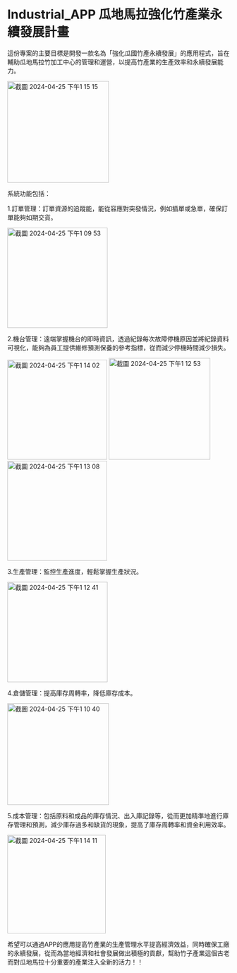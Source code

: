 # Industrial_APP 瓜地馬拉強化竹產業永續發展計畫
這份專案的主要目標是開發一款名為「強化瓜國竹產永續發展」的應用程式，旨在輔助瓜地馬拉竹加工中心的管理和運營，以提高竹產業的生產效率和永續發展能力。

<img width="230" alt="截圖 2024-04-25 下午1 15 15" src="https://github.com/YU-SHAO-XU/Industrial_APP/assets/103430440/f2653dd0-7092-442c-9661-bf08b8b9beb1">

系統功能包括：

1.訂單管理：訂單資源的追蹤能，能從容應對突發情況，例如插單或急單，確保訂單能夠如期交貨。

<img width="227" alt="截圖 2024-04-25 下午1 09 53" src="https://github.com/YU-SHAO-XU/Industrial_APP/assets/103430440/754be09a-349a-4cfa-8868-f6c15046186c">

2.機台管理：遠端掌握機台的即時資訊，透過紀錄每次故障停機原因並將紀錄資料可視化，能夠為員工提供維修預測保養的參考指標，從而減少停機時間減少損失。

<img width="226" alt="截圖 2024-04-25 下午1 14 02" src="https://github.com/YU-SHAO-XU/Industrial_APP/assets/103430440/19041185-76b5-4028-9000-a8a9d7dd602c">
<img width="230" alt="截圖 2024-04-25 下午1 12 53" src="https://github.com/YU-SHAO-XU/Industrial_APP/assets/103430440/c980c902-9c26-4851-9d42-f98f8cea047d">
<img width="226" alt="截圖 2024-04-25 下午1 13 08" src="https://github.com/YU-SHAO-XU/Industrial_APP/assets/103430440/bb69d263-2730-4b0e-ae92-3e9774df8048">

3.生產管理：監控生產進度，輕鬆掌握生產狀況。

<img width="227" alt="截圖 2024-04-25 下午1 12 41" src="https://github.com/YU-SHAO-XU/Industrial_APP/assets/103430440/8ed99a18-5941-45cb-8a31-4092a1301bf6">

4.倉儲管理：提高庫存周轉率，降低庫存成本。

<img width="230" alt="截圖 2024-04-25 下午1 10 40" src="https://github.com/YU-SHAO-XU/Industrial_APP/assets/103430440/e50f85db-f369-44e5-8f4e-684ce923dc61">

5.成本管理：包括原料和成品的庫存情況、出入庫記錄等，從而更加精準地進行庫存管理和預測，減少庫存過多和缺貨的現象，提高了庫存周轉率和資金利用效率。

<img width="223" alt="截圖 2024-04-25 下午1 14 11" src="https://github.com/YU-SHAO-XU/Industrial_APP/assets/103430440/30023e99-7a3e-4a25-943b-2533f08284db">

希望可以通過APP的應用提高竹產業的生產管理水平提高經濟效益，同時確保工廠的永續發展，從而為當地經濟和社會發展做出積極的貢獻，幫助竹子產業這個古老而對瓜地馬拉十分重要的產業注入全新的活力！！











